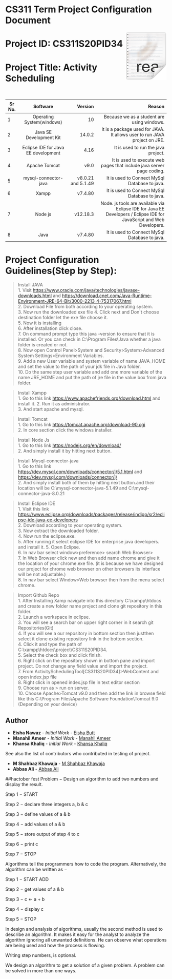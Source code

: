 # CS311 Term Project Configuration Document

<img src="./ActivitySchedulingTool/WebContent/icon.png" align="right">

# Project ID: CS311S20PID34
 
# Project Title: Activity Scheduling  
</br>

| Sr No.        | Software               | Version  | Reason |
| ------------- |:-------------:         | -----:   | ------:|
| 1             | Operating System(windows)|  10  |  Because we as a student are using windows.|
| 2             | Java SE Development Kit|  14.0.2  | It is a package used  for JAVA. It allows user to run JAVA project on JRE. |
| 3             | Eclipse IDE for Java EE development|  4.16 | It is used to run the java project. |
| 4             | Apache Tomcat|   v9.0 | It is used to execute web pages that include java server page coding.|
| 5             | mysql-connector-java|   v8.0.21 and 5.1.49 | It is used to Connect MySql Database to java.|
| 6             | Xampp|   v7.4.80 | It is used to Connect MySql Database to java.|
| 7             | Node js|   v12.18.3 | Node. js tools are available via Eclipse IDE for Java EE Developers / Eclipse IDE for JavaScript and Web Developers.|
| 8             | Java|   v7.4.80 | It is used to Connect MySql Database to java.|


# Project Configuration Guidelines(Step by Step):
>Install JAVA </br>
      1. Visit https://www.oracle.com/java/technologies/javase-downloads.html and https://download.cnet.com/Java-Runtime-Environment-JRE-64-Bit/3000-2213_4-75317067.html</br>
      2. Download File from both according to your operating system.</br>
      3. Now run the downloaded exe file
      4. Click next and Don't choose destination folder let the exe file choose it.</br>
      5. Now it is installing </br>
      6. After installation click close.</br>
      7. On command prompt type this java -version to ensure that it is installed. Or you can check in C:\Program Files\Java whether a java folder is created or not.</br>
      8. Now open Control Panel>System and Security>System>Advanced System Settings>Environment Variables.</br>
      9. Add a new User variable and system variable of name JAVA_HOME and set the value to the path of your jdk file in Java folder.</br>
      10. Do the same step user variable and add one more variable of the name JRE_HOME and put the path of jre file in the value box from java folder. </br>
      
>Install Xampp </br>
        1. Go to this link https://www.apachefriends.org/download.html and install it.
        2. Run it as administrator. </br>
        3. And start apache and mysql. 
 
>Install Tomcat </br>
        1. Go to this link https://tomcat.apache.org/download-90.cgi</br>
        2. In core section click the windows installer.    

>Install Node Js </br>
        1. Go to this link https://nodejs.org/en/download/</br>
        2. And simply install it by hitting next button.</br>

>Install Mysql-connector-java</br>
        1. Go to this link https://dev.mysql.com/downloads/connector/j/5.1.html and https://dev.mysql.com/downloads/connector/j/</br>
        2. And simply install both of them by hitting next button.and their location will be C:\mysql-connector-java-5.1.49 and C:\mysql-connector-java-8.0.21</br>
        
>Install Eclipse IDE </br>
        1. Visit this link https://www.eclipse.org/downloads/packages/release/indigo/sr2/eclipse-ide-java-ee-developers </br>
        2. Download according to your operating system.</br>
        3. Now extract the downloaded folder.</br>
        4. Now run the eclipse.exe.</br>
        5. After running it select eclipse IDE for enterprise java developers. and install it. 
        5. Open Eclipse.</br>
        6. In nav bar select window>preference> search Web Browser> </br>
        7. In Web Browser click new and then add name chrome and give it the location of your chrome.exe file. (it is because we have designed our project for chrome web browser on other browsers its interface will be not adjustable.)</br>
        8. In nav bar select Window>Web browser then from the menu select chrome.

>Import Github Repo </br>
        1. After Installing Xamp navigate into this directory C:\xampp\htdocs and create a new folder name project and clone git repository in this folder. </br>
        2. Launch a workspace in eclipse.</br>
        3. You will see a search bar on upper right corner
        in it search git Repositories(Git)</br>
        4. If you will see a our repository in bottom section then justthen select it clone existing repository link in the bottom section.</br>
        4. Click it and type the path of C:\xampp\htdocs\project\CS311S20PID34.</br>
        5. Select the check box and click finish.</br>
        6. Right click on the repository shown in bottom pane and import project.
        Do not change any field value and import the project.</br>
        7. From ActivitySchedulingTool[CS311S20PID34]>WebContent and open index.jsp file</br>
        8. Right click in opened index.jsp file in text editor section</br>
        9. Choose run as > run on server.</br>
        10. Choose Apache>Tomcat v9.0 and then add the link in browse field like this C:\Program Files\Apache Software Foundation\Tomcat 9.0 (Depending on your device)</br>
        


## Author
* **Eisha Nawaz** - *Initial Work* - [Eisha Butt](https://github.com/EishaButt)
* **Manahil Ameer** - *Initial Work* - [Manahil Ameer](https://github.com/ManahilAmeer)
* **Khansa Khaliq** - *Initial Work* - [Khansa Khaliq](https://github.com/Khansa-Khaliq)

See also the list of contributors who contributed in testing of project.
* **M Shahbaz Khawaja** - [M Shahbaz Khawaja](https://github.com/Shabu11)
* **Abbas Ali** - [Abbas Ali](https://github.com/me-Abbas)



##hactober fest
Problem − Design an algorithm to add two numbers and display the result.

Step 1 − START

Step 2 − declare three integers a, b & c

Step 3 − define values of a & b

Step 4 − add values of a & b

Step 5 − store output of step 4 to c

Step 6 − print c

Step 7 − STOP

Algorithms tell the programmers how to code the program. Alternatively, the algorithm can be written as −

Step 1 − START ADD

Step 2 − get values of a & b

Step 3 − c ← a + b

Step 4 − display c

Step 5 − STOP

In design and analysis of algorithms, usually the second method is used to describe an algorithm. It makes it easy for the analyst to analyze the algorithm ignoring all unwanted definitions. He can observe what operations are being used and how the process is flowing.

Writing step numbers, is optional.

We design an algorithm to get a solution of a given problem. A problem can be solved in more than one ways.


